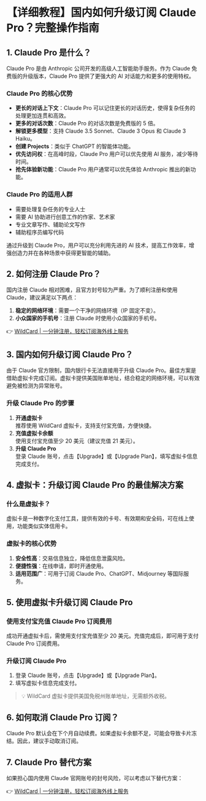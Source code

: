 # 【详细教程】国内如何升级订阅 Claude Pro？完整操作指南

## 1. Claude Pro 是什么？

Claude Pro 是由 Anthropic 公司开发的高级人工智能助手服务。作为 Claude 免费版的升级版本，Claude Pro 提供了更强大的 AI 对话能力和更多的使用特权。

### Claude Pro 的核心优势

- **更长的对话上下文**：Claude Pro 可以记住更长的对话历史，使得复杂任务的处理更加连贯和高效。
- **更多的对话次数**：Claude Pro 的对话次数是免费版的 5 倍。
- **解锁更多模型**：支持 Claude 3.5 Sonnet、Claude 3 Opus 和 Claude 3 Haiku。
- **创建 Projects**：类似于 ChatGPT 的智能体功能。
- **优先访问权**：在高峰时段，Claude Pro 用户可以优先使用 AI 服务，减少等待时间。
- **抢先体验新功能**：Claude Pro 用户通常可以优先体验 Anthropic 推出的新功能。

### Claude Pro 的适用人群

- 需要处理复杂任务的专业人士
- 需要 AI 协助进行创意工作的作家、艺术家
- 专业文章写作、辅助论文写作
- 辅助程序员编写代码

通过升级到 Claude Pro，用户可以充分利用先进的 AI 技术，提高工作效率，增强创造力并在各种场景中获得更智能的辅助。

## 2. 如何注册 Claude Pro？

国内注册 Claude 相对困难，且官方封号较为严重。为了顺利注册和使用 Claude，建议满足以下两点：

1. **稳定的网络环境**：需要一个干净的网络环境（IP 固定不变）。
2. **小众国家的手机号**：注册 Claude 时使用小众国家的手机号。

👉 [WildCard | 一分钟注册，轻松订阅海外线上服务](https://bbtdd.com/WildCard)

## 3. 国内如何升级订阅 Claude Pro？

由于 Claude 官方限制，国内银行卡无法直接用于升级 Claude Pro。最佳方案是借助虚拟卡完成订阅。虚拟卡提供美国账单地址，结合稳定的网络环境，可以有效避免被检测为异常账号。

### 升级 Claude Pro 的步骤

1. **开通虚拟卡**  
   推荐使用 WildCard 虚拟卡，支持支付宝充值，方便快捷。
2. **充值虚拟卡余额**  
   使用支付宝充值至少 20 美元（建议充值 21 美元）。
3. **升级 Claude Pro**  
   登录 Claude 账号，点击【Upgrade】或【Upgrade Plan】，填写虚拟卡信息完成支付。

## 4. 虚拟卡：升级订阅 Claude Pro 的最佳解决方案

### 什么是虚拟卡？

虚拟卡是一种数字化支付工具，提供有效的卡号、有效期和安全码，可在线上使用，功能类似实体信用卡。

### 虚拟卡的核心优势

1. **安全性高**：交易信息独立，降低信息泄露风险。
2. **便捷性强**：在线申请，即时开通使用。
3. **适用范围广**：可用于订阅 Claude Pro、ChatGPT、Midjourney 等国际服务。

## 5. 使用虚拟卡升级订阅 Claude Pro

### 使用支付宝充值 Claude Pro 订阅费用

成功开通虚拟卡后，需使用支付宝充值至少 20 美元。充值完成后，即可用于支付 Claude Pro 订阅费用。

### 升级订阅 Claude Pro

1. 登录 Claude 账号，点击【Upgrade】或【Upgrade Plan】。
2. 填写虚拟卡信息完成支付。

> 💡 WildCard 虚拟卡提供美国免税州账单地址，无需额外收税。

## 6. 如何取消 Claude Pro 订阅？

Claude Pro 默认会在下个月自动续费。如果虚拟卡余额不足，可能会导致卡片冻结。因此，建议手动取消订阅。

## 7. Claude Pro 替代方案

如果担心国内使用 Claude 官网账号的封号风险，可以考虑以下替代方案：

👉 [WildCard | 一分钟注册，轻松订阅海外线上服务](https://bbtdd.com/WildCard)